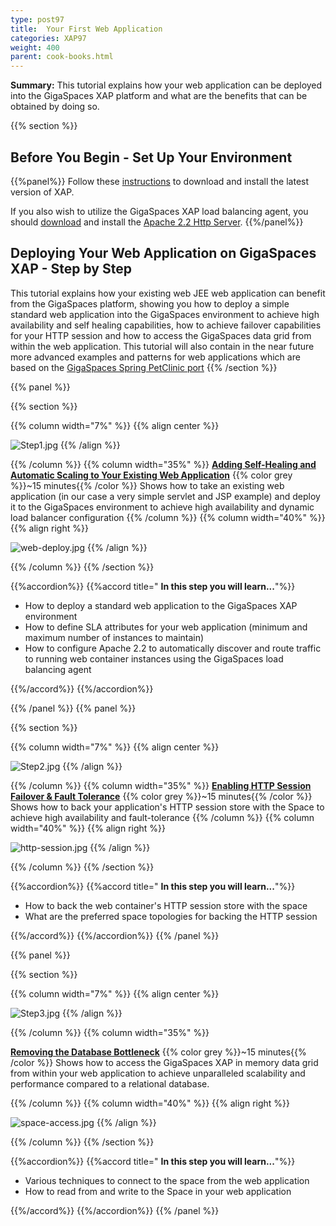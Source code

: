 ```yaml
---
type: post97
title:  Your First Web Application
categories: XAP97
weight: 400
parent: cook-books.html
---
```


**Summary:**  This tutorial explains how your web application can be deployed into the GigaSpaces XAP platform and what are the benefits that can be obtained by doing so.

{{% section %}}

## Before You Begin - Set Up Your Environment

{{%panel%}}
Follow these [instructions](./installation-guide.html#java-installation) to download and install the latest version of XAP.

If you also wish to utilize the GigaSpaces XAP load balancing agent, you should [download](http://httpd.apache.org/download.cgi) and install the [Apache 2.2 Http Server](http://httpd.apache.org/).
{{%/panel%}}

## Deploying Your Web Application on GigaSpaces XAP - Step by Step

This tutorial explains how your existing web JEE web application can benefit from the GigaSpaces platform, showing you how to deploy a simple standard web application into the GigaSpaces environment to achieve high availability and self healing capabilities, how to achieve failover capabilities for your HTTP session and how to access the GigaSpaces data grid from within the web application.
This tutorial will also contain in the near future more advanced examples and patterns for web applications which are based on the [GigaSpaces Spring PetClinic port](http://www.openspaces.org/display/DAE/GigaSpaces+PetClinic)
{{% /section %}}

{{% panel  %}}

{{% section %}}


{{% column width="7%" %}}
{{% align center %}}

![Step1.jpg](/attachment_files/Step1.jpg)
{{% /align %}}

{{% /column %}}
{{% column width="35%" %}}
[**Adding Self-Healing and Automatic Scaling to Your Existing Web Application**](./step-1-deploying-your-web-application-to-the-gigaspaces-environment.html)
{{% color grey %}}~15 minutes{{% /color %}}
Shows how to take an existing web application (in our case a very simple servlet and JSP example) and deploy it to the GigaSpaces environment to achieve high availability and dynamic load balancer configuration
{{% /column %}}
{{% column width="40%" %}}
{{% align right %}}

![web-deploy.jpg](/attachment_files/web-deploy.jpg)
{{% /align %}}

{{% /column %}}
{{% /section %}}

{{%accordion%}}
{{%accord title="  **In this step you will learn...**"%}}

- How to deploy a standard web application to the GigaSpaces XAP environment
- How to define SLA attributes for your web application (minimum and maximum number of instances to maintain)
- How to configure Apache 2.2 to automatically discover and route traffic to running web container instances using the GigaSpaces load balancing agent

{{%/accord%}}
{{%/accordion%}}

{{% /panel %}}
{{% panel  %}}

{{% section %}}


{{% column width="7%" %}}
{{% align center %}}

![Step2.jpg](/attachment_files/Step2.jpg)
{{% /align %}}

{{% /column %}}
{{% column width="35%" %}}
[**Enabling HTTP Session Failover & Fault Tolerance**](./step-2-enabling-http-session-failover-and-fault-tolerance.html)
{{% color grey %}}~15 minutes{{% /color %}}
Shows how to back your application's HTTP session store with the Space to achieve high availability and fault-tolerance
{{% /column %}}
{{% column width="40%" %}}
{{% align right %}}

![http-session.jpg](/attachment_files/http-session.jpg)
{{% /align %}}

{{% /column %}}
{{% /section %}}

{{%accordion%}}
{{%accord title="  **In this step you will learn...**"%}}

- How to back the web container's HTTP session store with the space
- What are the preferred space topologies for backing the HTTP session

{{%/accord%}}
{{%/accordion%}}
{{% /panel %}}

{{% panel   %}}

{{% section %}}


{{% column width="7%" %}}
{{% align center %}}

![Step3.jpg](/attachment_files/Step3.jpg)
{{% /align %}}

{{% /column %}}
{{% column width="35%" %}}

[**Removing the Database Bottleneck**](./step-3-scaling-the-data-access-layer.html)
{{% color grey %}}~15 minutes{{% /color %}}
Shows how to access the GigaSpaces XAP in memory data grid from within your web application to achieve unparalleled scalability and performance compared to a relational database.

{{% /column %}}
{{% column width="40%" %}}
{{% align right %}}

![space-access.jpg](/attachment_files/space-access.jpg)
{{% /align %}}

{{% /column %}}
{{% /section %}}

{{%accordion%}}
{{%accord title="  **In this step you will learn...**"%}}

- Various techniques to connect to the space from the web application
- How to read from and write to the Space in your web application

{{%/accord%}}
{{%/accordion%}}
{{% /panel %}}

